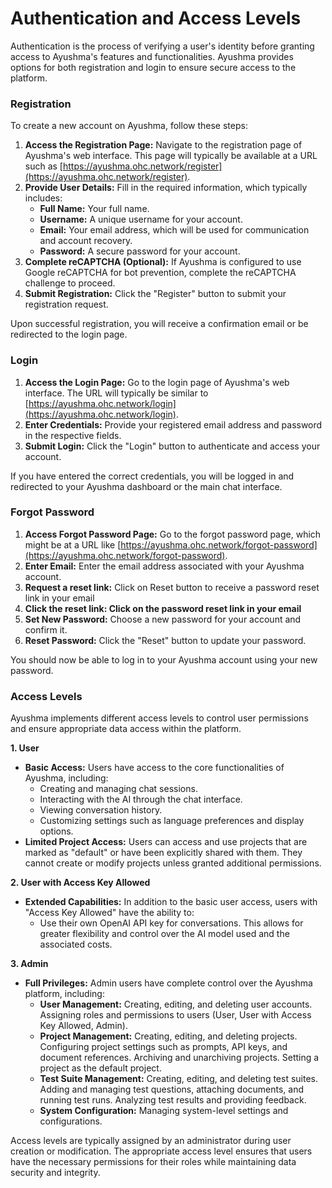 # Authentication and Access Levels

Authentication is the process of verifying a user's identity before granting access to Ayushma's features and functionalities. Ayushma provides options for both registration and login to ensure secure access to the platform.

### Registration

To create a new account on Ayushma, follow these steps:

1. **Access the Registration Page:** Navigate to the registration page of Ayushma's web interface. This page will typically be available at a URL such as [https://ayushma.ohc.network/register](https://ayushma.ohc.network/register).
2. **Provide User Details:** Fill in the required information, which typically includes:
   * **Full Name:** Your full name.
   * **Username:** A unique username for your account.
   * **Email:** Your email address, which will be used for communication and account recovery.
   * **Password:** A secure password for your account.
3. **Complete reCAPTCHA (Optional):** If Ayushma is configured to use Google reCAPTCHA for bot prevention, complete the reCAPTCHA challenge to proceed.
4. **Submit Registration:** Click the "Register" button to submit your registration request.

Upon successful registration, you will receive a confirmation email or be redirected to the login page.

### Login

1. **Access the Login Page:** Go to the login page of Ayushma's web interface. The URL will typically be similar to [https://ayushma.ohc.network/login](https://ayushma.ohc.network/login).
2. **Enter Credentials:** Provide your registered email address and password in the respective fields.
3. **Submit Login:** Click the "Login" button to authenticate and access your account.

If you have entered the correct credentials, you will be logged in and redirected to your Ayushma dashboard or the main chat interface.

### Forgot Password

1. **Access Forgot Password Page:** Go to the forgot password page, which might be at a URL like [https://ayushma.ohc.network/forgot-password](https://ayushma.ohc.network/forgot-password).
2. **Enter Email:** Enter the email address associated with your Ayushma account.
3. **Request a reset link:** Click on Reset button to receive a password reset link in your email
4. **Click the reset link: Click on the password reset link in your email**
5. **Set New Password:** Choose a new password for your account and confirm it.
6. **Reset Password:** Click the "Reset" button to update your password.

You should now be able to log in to your Ayushma account using your new password.

### Access Levels

Ayushma implements different access levels to control user permissions and ensure appropriate data access within the platform.

**1. User**

* **Basic Access:** Users have access to the core functionalities of Ayushma, including:
  * Creating and managing chat sessions.
  * Interacting with the AI through the chat interface.
  * Viewing conversation history.
  * Customizing settings such as language preferences and display options.
* **Limited Project Access:** Users can access and use projects that are marked as "default" or have been explicitly shared with them. They cannot create or modify projects unless granted additional permissions.

**2. User with Access Key Allowed**

* **Extended Capabilities:** In addition to the basic user access, users with "Access Key Allowed" have the ability to:
  * Use their own OpenAI API key for conversations. This allows for greater flexibility and control over the AI model used and the associated costs.

**3. Admin**

* **Full Privileges:** Admin users have complete control over the Ayushma platform, including:
  * **User Management:** Creating, editing, and deleting user accounts. Assigning roles and permissions to users (User, User with Access Key Allowed, Admin).
  * **Project Management:** Creating, editing, and deleting projects. Configuring project settings such as prompts, API keys, and document references. Archiving and unarchiving projects. Setting a project as the default project.
  * **Test Suite Management:** Creating, editing, and deleting test suites. Adding and managing test questions, attaching documents, and running test runs. Analyzing test results and providing feedback.
  * **System Configuration:** Managing system-level settings and configurations.

Access levels are typically assigned by an administrator during user creation or modification. The appropriate access level ensures that users have the necessary permissions for their roles while maintaining data security and integrity.

